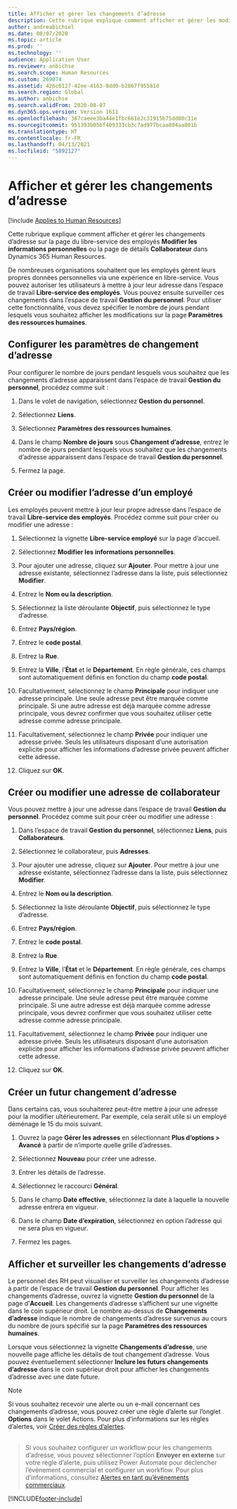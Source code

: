 ```yaml
---
title: Afficher et gérer les changements d’adresse
description: Cette rubrique explique comment afficher et gérer les modifications d’adresse dans Dynamics 365 Human Resources.
author: andreabichsel
ms.date: 08/07/2020
ms.topic: article
ms.prod: ''
ms.technology: ''
audience: Application User
ms.reviewer: anbichse
ms.search.scope: Human Resources
ms.custom: 269074
ms.assetid: 426c6127-42ee-4163-8dd0-b2867f95581d
ms.search.region: Global
ms.author: anbichse
ms.search.validFrom: 2020-08-07
ms.dyn365.ops.version: Version 1611
ms.openlocfilehash: 387caeee3ba44e1fbc661e2c31915b75dd80c31e
ms.sourcegitcommit: 951393b05bf409333cb3c7ad977bcaa804aa801b
ms.translationtype: HT
ms.contentlocale: fr-FR
ms.lasthandoff: 04/13/2021
ms.locfileid: "5892127"
---
```

# <a name="view-and-manage-address-changes"></a>Afficher et gérer les changements d’adresse

[!include [Applies to Human Resources](../includes/applies-to-hr.md)]

Cette rubrique explique comment afficher et gérer les changements d’adresse sur la page du libre-service des employés **Modifier les informations personnelles** ou la page de détails **Collaborateur** dans Dynamics 365 Human Resources.

De nombreuses organisations souhaitent que les employés gèrent leurs propres données personnelles via une expérience en libre-service. Vous pouvez autoriser les utilisateurs à mettre à jour leur adresse dans l’espace de travail **Libre-service des employés**. Vous pouvez ensuite surveiller ces changements dans l’espace de travail **Gestion du personnel**. Pour utiliser cette fonctionnalité, vous devez spécifier le nombre de jours pendant lesquels vous souhaitez afficher les modifications sur la page **Paramètres des ressources humaines**.

## <a name="configure-address-change-parameters"></a>Configurer les paramètres de changement d’adresse

Pour configurer le nombre de jours pendant lesquels vous souhaitez que les changements d’adresse apparaissent dans l’espace de travail **Gestion du personnel**, procédez comme suit :

1. Dans le volet de navigation, sélectionnez **Gestion du personnel**.

2. Sélectionnez **Liens**.

3. Sélectionnez **Paramètres des ressources humaines**.

4. Dans le champ **Nombre de jours** sous **Changement d’adresse**, entrez le nombre de jours pendant lesquels vous souhaitez que les changements d’adresse apparaissent dans l’espace de travail **Gestion du personnel**.

5. Fermez la page.

## <a name="create-or-change-an-employee-address"></a>Créer ou modifier l’adresse d’un employé

Les employés peuvent mettre à jour leur propre adresse dans l’espace de travail **Libre-service des employés**. Procédez comme suit pour créer ou modifier une adresse :

1. Sélectionnez la vignette **Libre-service employé** sur la page d’accueil.

2. Sélectionnez **Modifier les informations personnelles**.

3. Pour ajouter une adresse, cliquez sur **Ajouter**. Pour mettre à jour une adresse existante, sélectionnez l’adresse dans la liste, puis sélectionnez **Modifier**.

4. Entrez le **Nom ou la description**.

5. Sélectionnez la liste déroulante **Objectif**, puis sélectionnez le type d’adresse.

6. Entrez **Pays/région**.

7. Entrez le **code postal**.

8. Entrez la **Rue**.

9. Entrez la **Ville**, l’**État** et le **Département**. En règle générale, ces champs sont automatiquement définis en fonction du champ **code postal**.

10. Facultativement, sélectionnez le champ **Principale** pour indiquer une adresse principale. Une seule adresse peut être marquée comme principale. Si une autre adresse est déjà marquée comme adresse principale, vous devrez confirmer que vous souhaitez utiliser cette adresse comme adresse principale.

11. Facultativement, sélectionnez le champ **Privée** pour indiquer une adresse privée. Seuls les utilisateurs disposant d’une autorisation explicite pour afficher les informations d’adresse privée peuvent afficher cette adresse.

12. Cliquez sur **OK**.

## <a name="create-or-change-a-worker-address"></a>Créer ou modifier une adresse de collaborateur

Vous pouvez mettre à jour une adresse dans l’espace de travail **Gestion du personnel**. Procédez comme suit pour créer ou modifier une adresse :

1. Dans l’espace de travail **Gestion du personnel**, sélectionnez **Liens**, puis **Collaborateurs**.

3. Sélectionnez le collaborateur, puis **Adresses**.

3. Pour ajouter une adresse, cliquez sur **Ajouter**. Pour mettre à jour une adresse existante, sélectionnez l’adresse dans la liste, puis sélectionnez **Modifier**.

4. Entrez le **Nom ou la description**.

5. Sélectionnez la liste déroulante **Objectif**, puis sélectionnez le type d’adresse.

6. Entrez **Pays/région**.

7. Entrez le **code postal**.

8. Entrez la **Rue**.

9. Entrez la **Ville**, l’**État** et le **Département**. En règle générale, ces champs sont automatiquement définis en fonction du champ **code postal**.

10. Facultativement, sélectionnez le champ **Principale** pour indiquer une adresse principale. Une seule adresse peut être marquée comme principale. Si une autre adresse est déjà marquée comme adresse principale, vous devrez confirmer que vous souhaitez utiliser cette adresse comme adresse principale.

11. Facultativement, sélectionnez le champ **Privée** pour indiquer une adresse privée. Seuls les utilisateurs disposant d’une autorisation explicite pour afficher les informations d’adresse privée peuvent afficher cette adresse.

12. Cliquez sur **OK**.
 
## <a name="create-a-future-change-for-an-address"></a>Créer un futur changement d’adresse

Dans certains cas, vous souhaiterez peut-être mettre à jour une adresse pour la modifier ultérieurement. Par exemple, cela serait utile si un employé déménage le 15 du mois suivant.

1. Ouvrez la page **Gérer les adresses** en sélectionnant **Plus d’options > Avancé** à partir de n’importe quelle grille d’adresses.

2. Sélectionnez **Nouveau** pour créer une adresse.

3. Entrer les détails de l’adresse.

4. Sélectionnez le raccourci **Général**.

5. Dans le champ **Date effective**, sélectionnez la date à laquelle la nouvelle adresse entrera en vigueur.

6. Dans le champ **Date d’expiration**, sélectionnez en option l’adresse qui ne sera plus en vigueur.

7. Fermez les pages.

## <a name="view-and-monitor-address-changes"></a>Afficher et surveiller les changements d’adresse

Le personnel des RH peut visualiser et surveiller les changements d’adresse à partir de l’espace de travail **Gestion du personnel**. Pour afficher les changements d’adresse, ouvrez la vignette **Gestion du personnel** de la page d’**Accueil**. Les changements d’adresse s’affichent sur une vignette dans le coin supérieur droit. Le nombre au-dessus de **Changements d’adresse** indique le nombre de changements d’adresse survenus au cours du nombre de jours spécifié sur la page **Paramètres des ressources humaines**. 

Lorsque vous sélectionnez la vignette **Changements d’adresse**, une nouvelle page affiche les détails de tout changement d’adresse. Vous pouvez éventuellement sélectionner **Inclure les futurs changements d’adresse** dans le coin supérieur droit pour afficher les changements d’adresse avec une date future.

> [!NOTE]
> Si vous souhaitez recevoir une alerte ou un e-mail concernant ces changements d’adresse, vous pouvez créer une règle d’alerte sur l’onglet **Options** dans le volet Actions. Pour plus d’informations sur les règles d’alertes, voir [Créer des règles d’alertes](../fin-ops-core/fin-ops/get-started/create-alerts.md).<br><br>

> Si vous souhaitez configurer un workflow pour les changements d’adresse, vous pouvez sélectionner l’option **Envoyer en externe** sur votre règle d’alerte, puis utilisez Power Automate pour déclencher l’événement commercial et configurer un workflow. Pour plus d’informations, consultez [Alertes en tant qu’événements commerciaux](../fin-ops-core/fin-ops/get-started/create-alerts.md#alerts-as-business-events).


[!INCLUDE[footer-include](../includes/footer-banner.md)]